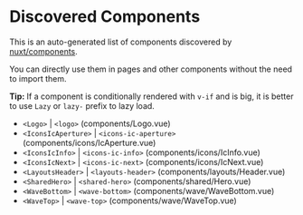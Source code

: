 # Discovered Components

This is an auto-generated list of components discovered by [nuxt/components](https://github.com/nuxt/components).

You can directly use them in pages and other components without the need to import them.

**Tip:** If a component is conditionally rendered with `v-if` and is big, it is better to use `Lazy` or `lazy-` prefix to lazy load.

- `<Logo>` | `<logo>` (components/Logo.vue)
- `<IconsIcAperture>` | `<icons-ic-aperture>` (components/icons/IcAperture.vue)
- `<IconsIcInfo>` | `<icons-ic-info>` (components/icons/IcInfo.vue)
- `<IconsIcNext>` | `<icons-ic-next>` (components/icons/IcNext.vue)
- `<LayoutsHeader>` | `<layouts-header>` (components/layouts/Header.vue)
- `<SharedHero>` | `<shared-hero>` (components/shared/Hero.vue)
- `<WaveBottom>` | `<wave-bottom>` (components/wave/WaveBottom.vue)
- `<WaveTop>` | `<wave-top>` (components/wave/WaveTop.vue)
